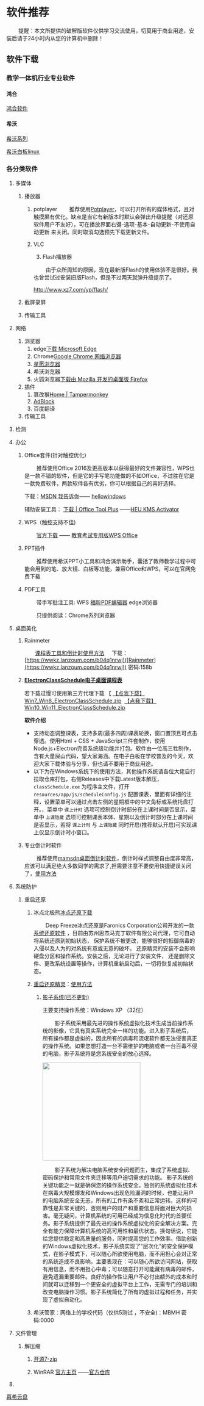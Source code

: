 # 软件推荐

        提醒：本文所提供的破解版软件仅供学习交流使用，切莫用于商业用途，安装后请于24小时内从您的计算机中删除！

## 软件下载

### 教学一体机行业专业软件

#### 鸿合

[鸿合软件](https://pie.hitecloud.cn/pie ':include :type=iframe width=100% height=600px')

#### 希沃

[希沃系列](https://www.seewo.com/support/customer/download#info ':include :type=iframe width=100% height=400px')

[希沃白板linux](https://easinote.seewo.com/linux ':include :type=iframe width=100% height=400px')

### 各分类软件

1. 多媒体
   
   1. 播放器
      
      1. potplayer
                推荐使用[Potplayer](http://potplayer.tv/?lang=zh_CN)，可以打开所有的媒体格式，且对触摸屏有优化。缺点是当它有新版本时默认会弹出升级提醒（对还原软件用户不友好），可在播放界面右键-选项-基本-自动更新-不使用自动更新 来关闭。同时取消勾选预先下载更新文件。
      
      2. VLC  
         
         3. Flash播放器
         
                 由于众所周知的原因，现在最新版Flash的使用体验不是很好。我也曾尝试过安装旧版Flash，但是不过两天就弹升级提示了。
         
         http://www.xz7.com/yp/flash/
   
   2. 截屏录屏
   
   3. 传输工具

2. 网络
   
   1. 浏览器
      1. edge[下载 Microsoft Edge](https://www.microsoft.com/zh-cn/edge/download)
      2. Chrome[Google Chrome 网络浏览器](https://www.google.cn/intl/zh-CN/chrome/)
      3. [星愿浏览器](https://www.twinkstar.com/)
      4. 希沃浏览器
      5. 火狐浏览器[下载由 Mozilla 开发的桌面版 Firefox](https://www.mozilla.org/zh-CN/firefox/new/?utm_source=support.mozilla.org&utm_campaign=footer&utm_medium=referral&_gl=1%2A1qvoxg3%2A_ga%2AMTI0MDQyNTc5MC4xNjk2NDcwMTI2%2A_ga_2VC139B3XV%2AMTcyMTM2MjIxMy4xLjEuMTcyMTM2MjIyMC4wLjAuMA..)
   2. 插件
      1. 篡改猴[Home | Tampermonkey](https://www.tampermonkey.net/index.php)
      2. [AdBlock](https://getadblock.com/zh_CN/)
      3. 百度翻译
   3. 传输工具

3. 检测

4. 办公
   
   1. Office套件(针对触控优化)
      
              推荐使用Office 2016及更高版本以获得最好的文件兼容性，WPS也是一款不错的软件，但是它的手写笔功能做的不如Office，不过胜在它是一款免费软件，两款软件各有优劣，你可以根据自己的喜好选择。
      
      下载：[MSDN 我告诉你](https://msdn.itellyou.cn/)—— [hellowindows](https://hellowindows.cn/)
      
      辅助安装工具： [下载 | Office Tool Plus](https://otp.landian.vip/zh-cn/download.html) ——[HEU KMS Activator](https://github.com/zbezj/HEU_KMS_Activator/releases)
   
   2. WPS（触控支持不佳)
      
              [官方下载](https://www.wps.cn/) —— [ 教育考试专用版WPS Office](https://ncre.neea.edu.cn/res/Home/2012/1ab1f38f3a81af338dbb4f6495568f28.rar)
   
   3. PPT插件
      
              推荐使用希沃PPT小工具和鸿合演示助手，囊括了教师教学过程中可能会用到的笔、放大镜、白板等功能，兼容Office和WPS，可以在官网免费下载
   
   4. PDF工具 
      
              带手写批注工具: WPS    [福昕PDF编辑器](https://www.foxitsoftware.cn/)     edge浏览器 
      
              只提供阅读：Chrome系列浏览器

5. 桌面美化
   
   1. Rainmeter
      
             [课程表工具和倒计时使用方法](https://www.bilibili.com/video/BV13o4y177V1/?spm_id_from=333.976.0.0)     下载：[https://wwkz.lanzoum.com/b04q1nrwj]([Rainmeter](https://wwkz.lanzoum.com/b04q1nrwj))   密码:158b
   
   2. **[ElectronClassSchedule电子桌面课程表](https://github.com/EnderWolf006/ElectronClassSchedule)**
      
      若下载过慢可使用第三方代理下载 【 [【点我下载】Win7_Win8_ElectronClassSchedule.zip](https://mirror.ghproxy.com/?q=https%3A%2F%2Fgithub.com%2FEnderWolf006%2FElectronClassSchedule%2Freleases%2Fdownload%2Flatest%2FWin7_Win8_ElectronClassSchedule.zip)   [【点我下载】Win10_Win11_ElectronClassSchedule.zip](https://mirror.ghproxy.com/?q=https%3A%2F%2Fgithub.com%2FEnderWolf006%2FElectronClassSchedule%2Freleases%2Fdownload%2Flatest%2FWin10_Win11_ElectronClassSchedule.zip)
      
       **软件介绍**
      
      - 支持动态调整课表，支持多周(最多四周)课表轮换，窗口置顶且可点击穿透。使用Html + CSS + JavaScript三件套制作，使用Node.js+Electron完善系统级功能并打包。软件由一位高三牲制作，含有大量屎山代码，望大家海涵。在电子白板在学校普及的今天，欢迎大家下载体验与分享，但也请不要用于商业用途。
      - 以下为在Windows系统下的使用方法，其他操作系统请各位大佬自行拉取仓库打包，右侧Releases中下载Latest版本解压，`classSchedule.exe` 为程序主文件，打开 `resources/app/js/scheduleConfig.js` 配置课表，里面有详细的注释，设置菜单可以通过点击左侧的星期框中的中文角标或系统托盘打开。，菜单中 `课上计时` 选项可控制倒计时部分在上课时间是否显示，菜单中 `上课隐藏` 选项可控制课表本体、星期以及倒计时部分在上课时间是否显示，若将 `课上计时` 与 `上课隐藏` 同时开启(推荐默认开启)可实现课上仅显示倒计时小窗口。
   
   3. 专业倒计时软件
      
              推荐使用[mamsdn桌面倒计时软件](https://mydown.yesky.com/pcsoft/413553777.html)，倒计时样式调整自由度非常高，应该可以满足绝大多数同学的需求了,担需要注意不要使用快捷键误关闭了，[使用方法](https://www.bilibili.com/video/BV1Ep4y177cg/)

6. 系统防护
   
   1. 重启还原
      
      1. 冰点北极熊[冰点还原下载](https://423down.lanzouo.com/b0f60ojid)
         
                 Deep Freeze冰点还原是Faronics Corporation公司开发的一款 [系统还原软件](https://www.bingdianhuanyuan.cn/) ，目前由苏州思杰马克丁软件有限公司代理，它可自动将系统还原到初始状态， 保护系统不被更改，能够很好的抵御病毒的入侵以及人为的对系统有意或无意的破坏。 还原精灵的安装不会影响硬盘分区和操作系统。安装之后，无论进行了安装文件， 还是删除文件、更改系统设置等操作，计算机重新启动后，一切将恢复成初始状态。
      
      2. [重启还原精灵](https://www.huanyuan.cn/)：[使用方法](https://www.bilibili.com/read/cv15694753/?from=search&spm_id_from=333.337.0.0)
         
         1. [影子系统(已不更新)](http://www.yingzixitong.cn)
            
            主要支持操作系统：Windows XP （32位）
            
                    影子系统采用最先进的操作系统虚拟化技术生成当前操作系统的影像，它具有真实系统完全一样的功能。进入影子系统后，  所有操作都是虚拟的，因此所有的病毒和流氓软件都无法侵害真正的操作系统。如果您想打造一台不需维护的电脑或者一台百毒不侵的电脑，影子系统将是您系统安全的放心选择。  
            
            <img src="http://www.yingzixitong.cn/images/software_interface.JPG" title="" alt="" width="257"> 
            
                    影子系统为解决电脑系统安全问题而生，集成了系统虚拟、密码保护和常用文件夹迁移等用户迫切需求的功能。  影子系统的关键功能之一就是确保您的操作系统安全。独创的系统虚拟化技术在病毒大规模爆发和Windows出现危险漏洞的时候，也能让用户的电脑系统安全无恙，所有的工作有条不紊和正常运转。这样的可靠性是非常关键的，否则用户的财产和重要信息将面对巨大的损害。毫无疑问，计算机系统的可用已经成为信息化时代的首要任务。影子系统提供了最先进的操作系统虚拟化的安全解决方案。完全有能力保障计算机系统的高可用性和最优状态。换句话说，它能给您提供稳定和高质量的服务，同时提高您的工作效率。借助创新的Windows虚拟化技术，影子系统实现了"层次化"的安全保护模式，在影子模式下，可以随心所欲使用电脑，而不用担心会对正常的系统造成不良影响，主要表现在：可以随心所欲访问网站，获取有用信息，而不用担心中毒；可以随意打开可能藏有病毒的邮件，避免遗漏重要邮件。良好的操作性让用户不必付出额外的成本和时间就可以迁移到一个更安全的虚拟平台上工作，无需专门的培训和改变电脑操作习惯。影子系统简化了所有的虚拟过程和任务，并实现了虚拟自动化。
      
      3. 希沃管家：网络上的学校代码（仅供5测试 ，不安全)：MBMH      密码:0000

7. 文件管理
   
   1. 解压缩
      
      1. [开源7-zip](https://7-zip.org/)
      
      2. WinRAR  [官方主页](https://www.win-rar.com/industry.html?&L=0)  ——[官方仓库](https://www.rarlab.com/download.htm)

8. 

[暮希云盘](https://pan.xiaomuxi.cn/s/y2QFA ':include :type=iframe width=100% height=500px')
